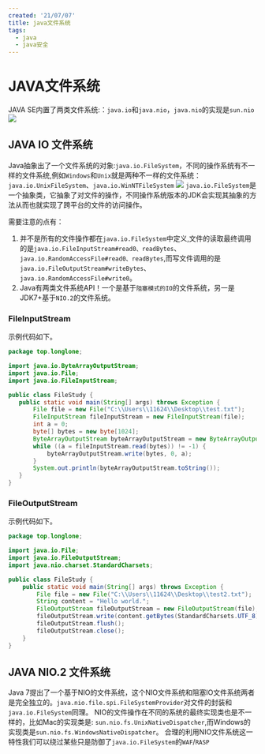 ```yaml
---
created: '21/07/07'
title: java文件系统
tags:
  - java
  - java安全
---
```

# JAVA文件系统
JAVA SE内置了两类文件系统:：`java.io`和`java.nio`，`java.nio`的实现是`sun.nio`
![](https://tuchuang-1300339532.cos.ap-chengdu.myqcloud.com/img/20210707110121.png)
## JAVA IO 文件系统
Java抽象出了一个文件系统的对象:`java.io.FileSystem`，不同的操作系统有不一样的文件系统,例如`Windows`和`Unix`就是两种不一样的文件系统： `java.io.UnixFileSystem`、`java.io.WinNTFileSystem`
![](https://tuchuang-1300339532.cos.ap-chengdu.myqcloud.com/img/20210707110434.png)
`java.io.FileSystem`是一个抽象类，它抽象了对文件的操作，不同操作系统版本的JDK会实现其抽象的方法从而也就实现了跨平台的文件的访问操作。

需要注意的点有：
1.  并不是所有的文件操作都在`java.io.FileSystem`中定义,文件的读取最终调用的是`java.io.FileInputStream#read0、readBytes`、`java.io.RandomAccessFile#read0、readBytes`,而写文件调用的是`java.io.FileOutputStream#writeBytes`、`java.io.RandomAccessFile#write0`。
2.  Java有两类文件系统API！一个是基于`阻塞模式的IO`的文件系统，另一是JDK7+基于`NIO.2`的文件系统。

### FileInputStream
示例代码如下。
 ```java
package top.longlone;

import java.io.ByteArrayOutputStream;
import java.io.File;
import java.io.FileInputStream;

public class FileStudy {
    public static void main(String[] args) throws Exception {
        File file = new File("C:\\Users\\11624\\Desktop\\test.txt");
        FileInputStream fileInputStream = new FileInputStream(file);
        int a = 0;
        byte[] bytes = new byte[1024];
        ByteArrayOutputStream byteArrayOutputStream = new ByteArrayOutputStream();
        while ((a = fileInputStream.read(bytes)) != -1) {
            byteArrayOutputStream.write(bytes, 0, a);
        }
        System.out.println(byteArrayOutputStream.toString());
    }
}
```

### FileOutputStream
示例代码如下。
```java
package top.longlone;

import java.io.File;
import java.io.FileOutputStream;
import java.nio.charset.StandardCharsets;

public class FileStudy {
    public static void main(String[] args) throws Exception {
        File file = new File("C:\\Users\\11624\\Desktop\\test2.txt");
        String content = "Hello world.";
        FileOutputStream fileOutputStream = new FileOutputStream(file);
        fileOutputStream.write(content.getBytes(StandardCharsets.UTF_8));
        fileOutputStream.flush();
        fileOutputStream.close();
    }
}

```

## JAVA NIO.2 文件系统
Java 7提出了一个基于NIO的文件系统，这个NIO文件系统和阻塞IO文件系统两者是完全独立的。`java.nio.file.spi.FileSystemProvider`对文件的封装和`java.io.FileSystem`同理。
NIO的文件操作在不同的系统的最终实现类也是不一样的，比如Mac的实现类是: `sun.nio.fs.UnixNativeDispatcher`,而Windows的实现类是`sun.nio.fs.WindowsNativeDispatcher`。
合理的利用NIO文件系统这一特性我们可以绕过某些只是防御了`java.io.FileSystem`的`WAF`/`RASP`

